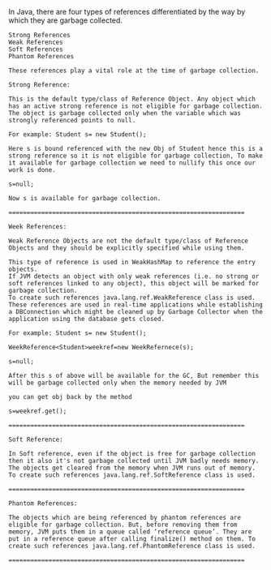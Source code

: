In Java, there are four types of references differentiated by the way by which they are garbage collected.

    Strong References
    Weak References
    Soft References
    Phantom References

    These references play a vital role at the time of garbage collection.

    Strong Reference:

    This is the default type/class of Reference Object. Any object which has an active strong reference is not eligible for garbage collection. The object is garbage collected only when the variable which was strongly referenced points to null.

    For example: Student s= new Student();

    Here s is bound referenced with the new Obj of Student hence this is a strong reference so it is not eligible for garbage collection, To make it available for garbage collection we need to nullify this once our work is done.

    s=null;

    Now s is available for garbage collection.

    =================================================================

    Week References:

    Weak Reference Objects are not the default type/class of Reference Objects and they should be explicitly specified while using them.

    This type of reference is used in WeakHashMap to reference the entry objects.
    If JVM detects an object with only weak references (i.e. no strong or soft references linked to any object), this object will be marked for garbage collection.
    To create such references java.lang.ref.WeakReference class is used.
    These references are used in real-time applications while establishing a DBConnection which might be cleaned up by Garbage Collector when the application using the database gets closed.

    For example: Student s= new Student();

    WeekReference<Student>weekref=new WeekRefernece(s);

    s=null;

    After this s of above will be available for the GC, But remember this will be garbage collected only when the memory needed by JVM

    you can get obj back by the method

    s=weekref.get();

    =================================================================

    Soft Reference:

    In Soft reference, even if the object is free for garbage collection then it also it's not garbage collected until JVM badly needs memory. The objects get cleared from the memory when JVM runs out of memory. To create such references java.lang.ref.SoftReference class is used.

    =================================================================

    Phantom References:

    The objects which are being referenced by phantom references are eligible for garbage collection. But, before removing them from memory, JVM puts them in a queue called ‘reference queue’. They are put in a reference queue after calling finalize() method on them. To create such references java.lang.ref.PhantomReference class is used.

    =================================================================
